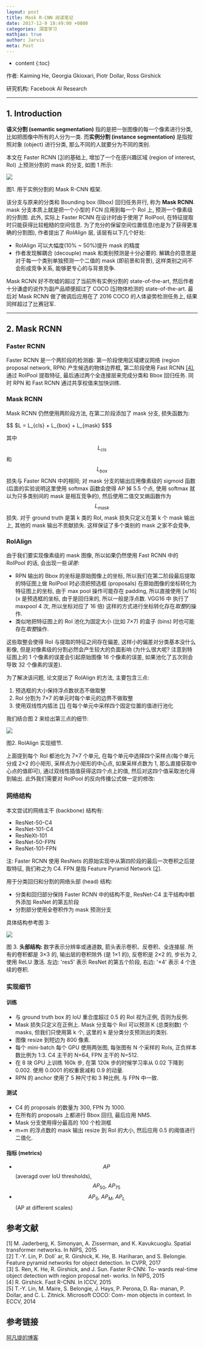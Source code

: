 ```yaml
---
layout: post
title: Mask R-CNN 阅读笔记
date: 2017-12-9 18:49:00 +0800
categories: 深度学习
mathjax: true
author: Jarvis
meta: Post
---
```


* content
{:toc}

作者: Kaiming He, Georgia Gkioxari, Piotr Dollar, Ross Girshick

研究机构: Facebook AI Research



---

## 1. Introduction

**语义分割 (semantic segmentation)** 指的是把一张图像的每一个像素进行分类, 比如把图像中所有的人分为一类. 而**实例分割 (instance segmentation)** 是指按照对象 (object) 进行分类, 那么不同的人就要分为不同的类别.

本文在 Faster RCNN [[3]](#3)的基础上, 增加了一个在感兴趣区域 (region of interest, RoI) 上预测分割的 mask 的分支, 如图 1 所示:

<div class="polaroid">
    <img class="cool-img" src="/images/2017-12-9/mask-rcnn.png" figure/>
    <div class="container">
        <p>图1. 用于实例分割的 Mask R-CNN 框架.</p>
    </div>
</div>

该分支与原来的分类和 Bounding box (Bbox) 回归任务并行, 称为 **Mask RCNN**. mask 分支本质上就是把一个小型的 FCN 应用到每一个 RoI 上, 预测一个像素级的分割图. 此外, 实际上 Faster RCNN 在设计时由于使用了 RoIPool, 在特征提取时只能获得比较粗糙的空间信息. 为了充分的保留空间位置信息(也是为了获得更准确的分割图), 作者提出了 *RoIAlign* 层, 该层有以下几个好处:

* RoIAlign 可以大幅度(10% ~ 50%)提升 mask 的精度
* 作者发现解耦合 (decouple) mask 和类别预测是十分必要的. 解耦合的意思是对于每一个类别单独预测一个二值的 mask (即前景和背景), 这样类别之间不会形成竞争关系, 能够更专心的与背景竞争.

Mask RCNN 好不吹嘘的超过了当前所有实例分割的 state-of-the-art, 然后作者十分谦虚的说作为副产品顺便超过了 COCO [[5]](#5)物体检测的 state-of-the-art. 最后对 Mask RCNN 做了微调后应用在了 2016 COCO 的人体姿势检测任务上, 结果同样超过了比赛冠军.

---

## 2. Mask RCNN

### Faster RCNN

Faster RCNN 是一个两阶段的检测器: 第一阶段使用区域建议网络 (region proposal network, RPN) 产生候选的物体边界框, 第二阶段使用 Fast RCNN [[4]](#4), 通过 RoIPool 提取特征, 最后通过两个全连接层来完成分类和 Bbox 回归任务. 同时 RPN 和 Fast RCNN 通过共享权值来加快训练.

### Mask RCNN

Mask RCNN 仍然使用两阶段方法, 在第二阶段添加了 mask 分支, 损失函数为:

$$ $L = L_{cls} + L_{box} + L_{mask} $$$

其中 $$ L_{cls} $$ 和 $$ L_{box} $$ 损失与 Faster RCNN 中的相同; 对 mask 分支的输出应用像素级的 sigmoid 函数 (后面的实验说明这里使用 softmax 函数会使得 AP 掉 5.5 个点, 使用 softmax 就以为只多类别间的 mask 是相互竞争的), 然后使用二值交叉熵函数作为 $$ L_{mask} $$ 损失. 对于 ground truth 是第 k 类的 RoI, mask 损失只定义在第 k 个 mask 输出上, 其他的 mask 输出不贡献损失. 这样保证了多个类别的 mask 之家不会竞争,

### RoIAlign

由于我们要实现像素级的 mask 图像, 所以如果仍然使用 Fast RCNN 中的 RoIPool 的话, 会出现一些*误差*:

* RPN 输出的 Bbox 的坐标是原始图像上的坐标, 所以我们在第二阶段最后提取的特征图上做 RoIPool 时必须把预选框 (proposals) 在原始图像的坐标转化为特征图上的坐标, 由于 max pool 操作可能存在 padding, 所以直接使用 [x/16] (x 是预选框的坐标, 由于是回归来的, 所以一般是浮点数. VGG16 中 执行了 maxpool 4 次, 所以坐标对应了 16 倍) 这样的方式进行坐标转化存在*取整*的操作.
* 类似地把特征图上的 RoI 池化为固定大小 (比如 7×7) 的盒子 (bins) 时也可能存在*取整*操作.

这些取整会使得 RoI 与提取的特征之间存在偏差, 这样小的偏差对分类基本没什么影像, 但是对像素级的分割必然会产生较大的负面影响 (为什么很大呢? 注意到特征图上的 1 个像素的误差会引起原始图像 16 个像素的误差, 如果池化了五次则会导致 32 个像素的误差).

为了解决该问题, 论文提出了 RoIAlign 的方法, 主要包含三点:

1. 预选框的大小保持浮点数状态不做取整
1. RoI 分割为 7×7 的单元时每个单元的边界不做取整
1. 使用双线性内插法 [[1]](#1) 在每个单元中采样四个固定位置的值进行池化

我们结合图 2 来给出第三点的细节:

<div class="polaroid">
    <img class="cool-img" src="/images/2017-12-9/roialign.png" figure/>
    <div class="container">
        <p>图2. RoIAlign 实现细节.</p>
    </div>
</div>

上面提到每个 RoI 都池化为 7×7 个单元, 在每个单元中选择四个采样点(每个单元分成 2×2 的小矩形, 采样点为小矩形的中心点, 如果采样点数为 1, 那么直接获取中心点的值即可), 通过双线性插值获得这四个点上的值, 然后对这四个值采取池化得到输出. 此外我们需要对 RoIPool 的反向传播公式做一定的修改:

### 网络结构

本文尝试的网络主干 (backbone) 结构有:

* ResNet-50-C4
* ResNet-101-C4
* ResNeXt-101
* ResNet-50-FPN
* ResNet-101-FPN

注: Faster RCNN 使用 ResNets 的原始实现中从第四阶段的最后一次卷积之后提取特征, 我们称之为 C4. FPN 是指 Feature Pyramid Network [[2]](#2).

用于分类回归和分割的网络头部 (head) 结构:

* 分类和回归部分保持 Faster RCNN 中的结构不变, ResNet-C4 主干结构中额外添加 ResNet 的第五阶段
* 分割部分使用全卷积作为 mask 预测分支

具体结构参考图 3:

<div class="polaroid">
    <img class="cool-img" src="/images/2017-12-9/head_arch.png" figure/>
    <div class="container">
        <p>图 3. <b>头部结构: </b>数字表示分辨率或通道数, 箭头表示卷积、反卷积、全连接层. 所有的卷积都是 3×3 的, 输出层的卷积除外 (是 1×1 的), 反卷积是 2×2 的, 步长为 2, 使用 ReLU 激活. 左边: 'res5' 表示 ResNet 的第五个阶段, 右边: '×4' 表示 4 个连续的卷积.</p>
    </div>
</div>

### 实现细节

#### 训练

* 与 ground truth box 的 IoU 重合度超过 0.5 的 RoI 视为正例, 否则为反例.
* Mask 损失只定义在正例上. Mask 分支每个 RoI 可以预测 K (总类别数) 个 masks, 但我们只使用第 k 个, 这里的 k 是分类分支预测出的类别.
* 图像 resize 到短边为 800 像素.
* 每个 mini-batch 每个 GPU 使用两张图, 每张图有 N 个采样的 RoIs, 正负样本数比例为 1:3. C4 主干的 N=64, FPN 主干的 N=512.
* 在 8 块 GPU 上训练 160k 步, 在第 120k 步的时候学习率从 0.02 下降到 0.002. 使用 0.0001 的权重衰减和 0.9 的动量.
* RPN 的 anchor 使用了 5 种尺寸和 3 种比例, 与 FPN 中一致.

#### 测试

* C4 的 proposals 的数量为 300, FPN 为 1000.
* 在所有的 proposals 上都进行 Bbox 回归, 最后应用 NMS.
* Mask 分支使用得分最高的 100 个检测框
* m×m 的浮点数的 mask 输出 resize 到 RoI 的大小, 然后应用 0.5 的阈值进行二值化.

#### 指标 (metrics)

* $$ AP $$ (averagd over IoU thresholds), $$ AP_{50},~AP_{75} $$
* $$ AP_S,~AP_M,~AP_L $$ (AP at different scales)

## 参考文献
[1] <span id="1">M. Jaderberg, K. Simonyan, A. Zisserman, and K. Kavukcuoglu. Spatial transformer networks. In NIPS, 2015</span>  
[2] <span id="2">T.-Y. Lin, P. Doll´ ar, R. Girshick, K. He, B. Hariharan, and
S. Belongie. Feature pyramid networks for object detection. In CVPR, 2017</span>  
[3] <span id="3">S. Ren, K. He, R. Girshick, and J. Sun. Faster R-CNN: To- wards real-time object detection with region proposal net- works. In NIPS, 2015</span>  
[4] <span id="4">R. Girshick. Fast R-CNN. In ICCV, 2015</span>  
[5] <span id="5">T.-Y. Lin, M. Maire, S. Belongie, J. Hays, P. Perona, D. Ra- manan, P. Dollar, and C. L. Zitnick. Microsoft COCO: Com- mon objects in context. In ECCV, 2014</span>

## 参考链接
[阿凡提的博客](http://blog.leanote.com/post/afanti.deng@gmail.com/b5f4f526490b)
